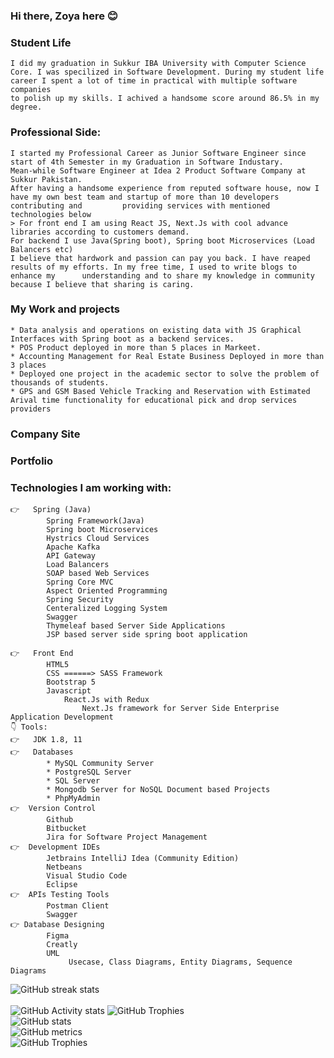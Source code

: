 ### Hi there, Zoya here 😊

    
### Student Life
    I did my graduation in Sukkur IBA University with Computer Science Core. I was specilized in Software Development. During my student life career I spent a lot of time in practical with multiple software companies
    to polish up my skills. I achived a handsome score around 86.5% in my degree.
###  Professional Side:
    I started my Professional Career as Junior Software Engineer since start of 4th Semester in my Graduation in Software Industary.
    Mean-while Software Engineer at Idea 2 Product Software Company at Sukkur Pakistan. 
    After having a handsome experience from reputed software house, now I have my own best team and startup of more than 10 developers contributing and         providing services with mentioned technologies below
    > For front end I am using React JS, Next.Js with cool advance libraries according to customers demand.
    For backend I use Java(Spring boot), Spring boot Microservices (Load Balancers etc)
    I believe that hardwork and passion can pay you back. I have reaped results of my efforts. In my free time, I used to write blogs to enhance my      understanding and to share my knowledge in community because I believe that sharing is caring.
### My Work and projects
    * Data analysis and operations on existing data with JS Graphical Interfaces with Spring boot as a backend services.
    * POS Product deployed in more than 5 places in Markeet.
    * Accounting Management for Real Estate Business Deployed in more than 3 places
    * Deployed one project in the academic sector to solve the problem of thousands of students.
    * GPS and GSM Based Vehicle Tracking and Reservation with Estimated Arival time functionality for educational pick and drop services providers
### Company Site 

    
### Portfolio    


### Technologies I am working with:
    👉   Spring (Java)
            Spring Framework(Java)
            Spring boot Microservices
            Hystrics Cloud Services
            Apache Kafka
            API Gateway
            Load Balancers
            SOAP based Web Services
            Spring Core MVC
            Aspect Oriented Programming
            Spring Security 
            Centeralized Logging System
            Swagger
            Thymeleaf based Server Side Applications
            JSP based server side spring boot application
    
    👉	Front End
            HTML5
            CSS ======> SASS Framework
            Bootstrap 5
            Javascript
                React.Js with Redux
                    Next.Js framework for Server Side Enterprise Application Development
    👇 Tools:
    👉	JDK 1.8, 11
    👉	Databases
            * MySQL Community Server
            * PostgreSQL Server
            * SQL Server
            * Mongodb Server for NoSQL Document based Projects
            * PhpMyAdmin
    👉  Version Control
            Github
            Bitbucket
            Jira for Software Project Management
    👉  Development IDEs
            Jetbrains IntelliJ Idea (Community Edition)
            Netbeans
            Visual Studio Code
            Eclipse 
    👉  APIs Testing Tools
            Postman Client
            Swagger
    👉 Database Designing
            Figma
            Creatly
            UML
                 Usecase, Class Diagrams, Entity Diagrams, Sequence Diagrams
![GitHub streak stats](https://github-readme-streak-stats.herokuapp.com/?user=zoya-memon)  
<br/>
 ![GitHub Activity stats]( https://activity-graph.herokuapp.com/graph?username=zoya-memon)
![GitHub Trophies ](https://github-profile-trophy.vercel.app/?username=zoya-memon)  
![GitHub stats](https://github-readme-stats.vercel.app/api?username=zoya-memon&show_icons=true&theme=dark)  
![GitHub metrics](https://metrics.lecoq.io/fahad-qureshi786)  
![GitHub Trophies ](https://github-readme-stats.vercel.app/api/top-langs/?username=zoya-memon)  
